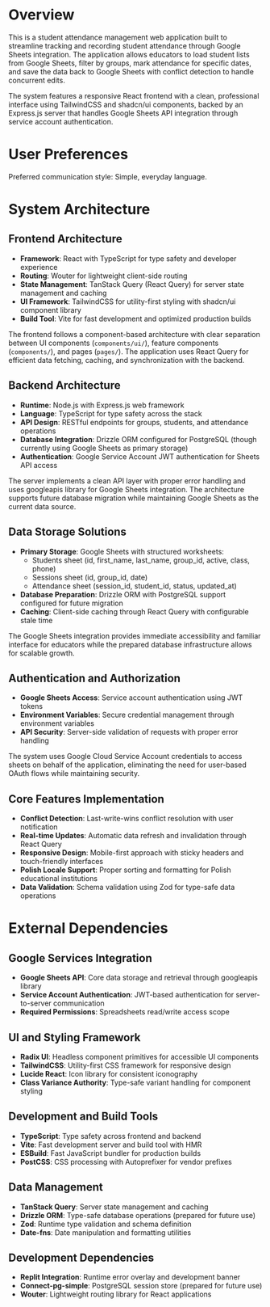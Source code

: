 # Overview

This is a student attendance management web application built to streamline tracking and recording student attendance through Google Sheets integration. The application allows educators to load student lists from Google Sheets, filter by groups, mark attendance for specific dates, and save the data back to Google Sheets with conflict detection to handle concurrent edits.

The system features a responsive React frontend with a clean, professional interface using TailwindCSS and shadcn/ui components, backed by an Express.js server that handles Google Sheets API integration through service account authentication.

# User Preferences

Preferred communication style: Simple, everyday language.

# System Architecture

## Frontend Architecture
- **Framework**: React with TypeScript for type safety and developer experience
- **Routing**: Wouter for lightweight client-side routing
- **State Management**: TanStack Query (React Query) for server state management and caching
- **UI Framework**: TailwindCSS for utility-first styling with shadcn/ui component library
- **Build Tool**: Vite for fast development and optimized production builds

The frontend follows a component-based architecture with clear separation between UI components (`components/ui/`), feature components (`components/`), and pages (`pages/`). The application uses React Query for efficient data fetching, caching, and synchronization with the backend.

## Backend Architecture
- **Runtime**: Node.js with Express.js web framework
- **Language**: TypeScript for type safety across the stack
- **API Design**: RESTful endpoints for groups, students, and attendance operations
- **Database Integration**: Drizzle ORM configured for PostgreSQL (though currently using Google Sheets as primary storage)
- **Authentication**: Google Service Account JWT authentication for Sheets API access

The server implements a clean API layer with proper error handling and uses googleapis library for Google Sheets integration. The architecture supports future database migration while maintaining Google Sheets as the current data source.

## Data Storage Solutions
- **Primary Storage**: Google Sheets with structured worksheets:
  - Students sheet (id, first_name, last_name, group_id, active, class, phone)
  - Sessions sheet (id, group_id, date)
  - Attendance sheet (session_id, student_id, status, updated_at)
- **Database Preparation**: Drizzle ORM with PostgreSQL support configured for future migration
- **Caching**: Client-side caching through React Query with configurable stale time

The Google Sheets integration provides immediate accessibility and familiar interface for educators while the prepared database infrastructure allows for scalable growth.

## Authentication and Authorization
- **Google Sheets Access**: Service account authentication using JWT tokens
- **Environment Variables**: Secure credential management through environment variables
- **API Security**: Server-side validation of requests with proper error handling

The system uses Google Cloud Service Account credentials to access sheets on behalf of the application, eliminating the need for user-based OAuth flows while maintaining security.

## Core Features Implementation
- **Conflict Detection**: Last-write-wins conflict resolution with user notification
- **Real-time Updates**: Automatic data refresh and invalidation through React Query
- **Responsive Design**: Mobile-first approach with sticky headers and touch-friendly interfaces
- **Polish Locale Support**: Proper sorting and formatting for Polish educational institutions
- **Data Validation**: Schema validation using Zod for type-safe data operations

# External Dependencies

## Google Services Integration
- **Google Sheets API**: Core data storage and retrieval through googleapis library
- **Service Account Authentication**: JWT-based authentication for server-to-server communication
- **Required Permissions**: Spreadsheets read/write access scope

## UI and Styling Framework
- **Radix UI**: Headless component primitives for accessible UI components
- **TailwindCSS**: Utility-first CSS framework for responsive design
- **Lucide React**: Icon library for consistent iconography
- **Class Variance Authority**: Type-safe variant handling for component styling

## Development and Build Tools
- **TypeScript**: Type safety across frontend and backend
- **Vite**: Fast development server and build tool with HMR
- **ESBuild**: Fast JavaScript bundler for production builds
- **PostCSS**: CSS processing with Autoprefixer for vendor prefixes

## Data Management
- **TanStack Query**: Server state management and caching
- **Drizzle ORM**: Type-safe database operations (prepared for future use)
- **Zod**: Runtime type validation and schema definition
- **Date-fns**: Date manipulation and formatting utilities

## Development Dependencies
- **Replit Integration**: Runtime error overlay and development banner
- **Connect-pg-simple**: PostgreSQL session store (prepared for future use)
- **Wouter**: Lightweight routing library for React applications